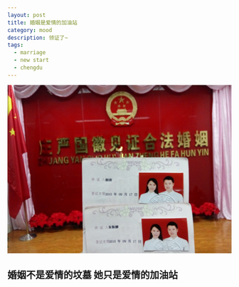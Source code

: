 ```yaml
---
layout: post
title: 婚姻是爱情的加油站
category: mood
description: 领证了~
tags:
  - marriage
  - new start
  - chengdu
---
```


![marriage](/media/image/2015/marriage.jpg)

婚姻不是爱情的坟墓
她只是爱情的加油站
---

